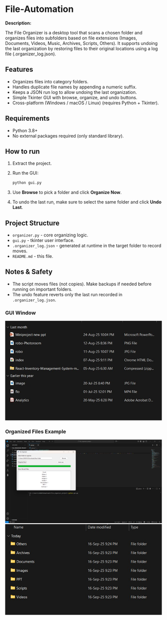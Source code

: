 # File-Automation

**Description:**

The File Organizer is a desktop tool that scans a chosen folder and organizes files into subfolders based on file extensions (Images, Documents, Videos, Music, Archives, Scripts, Others). It supports undoing the last organization by restoring files to their original locations using a log file (.organizer_log.json).

## Features
- Organizes files into category folders.
- Handles duplicate file names by appending a numeric suffix.
- Keeps a JSON run log to allow undoing the last organization.
- Simple Tkinter GUI with browse, organize, and undo buttons.
- Cross-platform (Windows / macOS / Linux) (requires Python + Tkinter).

## Requirements
- Python 3.8+
- No external packages required (only standard library).

## How to run
1. Extract the project.
2. Run the GUI:

   ```bash
   python gui.py
   ```
3. Use **Browse** to pick a folder and click **Organize Now**.

4. To undo the last run, make sure to select the same folder and click **Undo Last**.

## Project Structure
- `organizer.py` - core organizing logic.
- `gui.py` - tkinter user interface.
- `.organizer_log.json` - generated at runtime in the target folder to record moves.
- `README.md` - this file.

## Notes & Safety
- The script moves files (not copies). Make backups if needed before running on important folders.
- The undo feature reverts only the last run recorded in `.organizer_log.json`.

### GUI Window  
![GUI Window](python1.jpg)  


### Organized Files Example  
![Files Count](python2.png)
![Organized Files](python3.jpg) 
